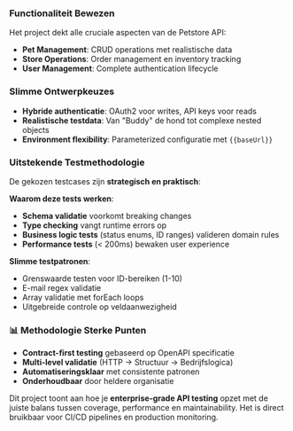 ### **Functionaliteit Bewezen**
Het project dekt alle cruciale aspecten van de Petstore API:
- **Pet Management**: CRUD operations met realistische data
- **Store Operations**: Order management en inventory tracking  
- **User Management**: Complete authentication lifecycle

### **Slimme Ontwerpkeuzes**
- **Hybride authenticatie**: OAuth2 voor writes, API keys voor reads
- **Realistische testdata**: Van "Buddy" de hond tot complexe nested objects
- **Environment flexibility**: Parameterized configuratie met `{{baseUrl}}`

### **Uitstekende Testmethodologie**
De gekozen testcases zijn **strategisch en praktisch**:

**Waarom deze tests werken**:
- **Schema validatie** voorkomt breaking changes
- **Type checking** vangt runtime errors op
- **Business logic tests** (status enums, ID ranges) valideren domain rules
- **Performance tests** (< 200ms) bewaken user experience

**Slimme testpatronen**:
- Grenswaarde testen voor ID-bereiken (1-10)
- E-mail regex validatie
- Array validatie met forEach loops
- Uitgebreide controle op veldaanwezigheid

### 📊 **Methodologie Sterke Punten**
- **Contract-first testing** gebaseerd op OpenAPI specificatie
- **Multi-level validatie** (HTTP → Structuur → Bedrijfslogica)
- **Automatiseringsklaar** met consistente patronen
- **Onderhoudbaar** door heldere organisatie

Dit project toont aan hoe je **enterprise-grade API testing** opzet met de juiste balans tussen coverage, performance en maintainability. Het is direct bruikbaar voor CI/CD pipelines en production monitoring.
